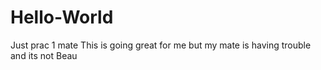 # Hello-World
Just prac 1 mate 
This is going great for me but my mate is having trouble and its not Beau 
